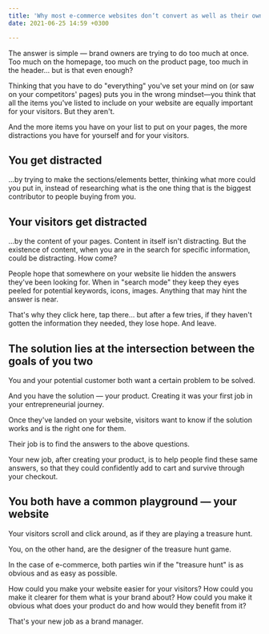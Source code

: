 ```yaml
---
title: 'Why most e-commerce websites don‘t convert as well as their owners want them to?'
date: 2021-06-25 14:59 +0300

---
```



The answer is simple — brand owners are trying to do too much at once. Too much on the homepage, too much on the product page, too much in the header... but is that even enough?

Thinking that you have to do "everything" you've set your mind on (or saw on your competitors' pages) puts you in the wrong mindset—you think that all the items you've listed to include on your website are equally important for your visitors. But they aren't.

And the more items you have on your list to put on your pages, the more distractions you have for yourself and for your visitors.

## You get distracted 
...by trying to make the sections/elements better, thinking what more could you put in, instead of researching what is the one thing that is the biggest contributor to people buying from you.

## Your visitors get distracted 
...by the content of your pages. Content in itself isn't distracting. But the existence of content, when you are in the search for specific information, could be distracting. How come?

People hope that somewhere on your website lie hidden the answers they've been looking for. When in "search mode" they keep they eyes peeled for potential keywords, icons, images. Anything that may hint the answer is near.

That's why they click here, tap there... but after a few tries, if they haven't gotten the information they needed, they lose hope. And leave.

## The solution lies at the intersection between the goals of you two
You and your potential customer both want a certain problem to be solved. 

And you have the solution — your product. Creating it was your first job in your entrepreneurial journey.

Once they've landed on your website, visitors want to know if the solution works and is the right one for them. 

Their job is to find the answers to the above questions. 

Your new job, after creating your product, is to help people find these same answers, so that they could confidently add to cart and survive through your checkout.

## You both have a common playground — your website

Your visitors scroll and click around, as if they are playing a treasure hunt.

You, on the other hand, are the designer of the treasure hunt game.

In the case of e-commerce, both parties win if the "treasure hunt" is as obvious and as easy as possible. 

How could you make your website easier for your visitors?
How could you make it clearer for them what is your brand about?
How could you make it obvious what does your product do and how would they benefit from it?

That's your new job as a brand manager.
